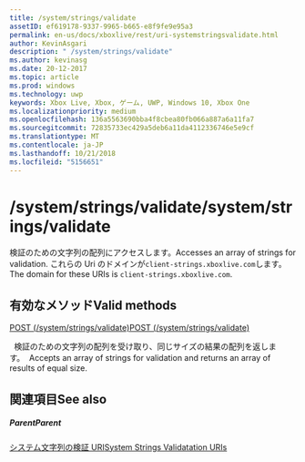 ```yaml
---
title: /system/strings/validate
assetID: ef619178-9337-9965-b665-e8f9fe9e95a3
permalink: en-us/docs/xboxlive/rest/uri-systemstringsvalidate.html
author: KevinAsgari
description: " /system/strings/validate"
ms.author: kevinasg
ms.date: 20-12-2017
ms.topic: article
ms.prod: windows
ms.technology: uwp
keywords: Xbox Live, Xbox, ゲーム, UWP, Windows 10, Xbox One
ms.localizationpriority: medium
ms.openlocfilehash: 136a5563690bba4f8cbea80fb066a887a6a11fa7
ms.sourcegitcommit: 72835733ec429a5deb6a11da4112336746e5e9cf
ms.translationtype: MT
ms.contentlocale: ja-JP
ms.lasthandoff: 10/21/2018
ms.locfileid: "5156651"
---
```

# <a name="systemstringsvalidate"></a><span data-ttu-id="debc3-104">/system/strings/validate</span><span class="sxs-lookup"><span data-stu-id="debc3-104">/system/strings/validate</span></span>
<span data-ttu-id="debc3-105">検証のための文字列の配列にアクセスします。</span><span class="sxs-lookup"><span data-stu-id="debc3-105">Accesses an array of strings for validation.</span></span> <span data-ttu-id="debc3-106">これらの Uri のドメインが`client-strings.xboxlive.com`します。</span><span class="sxs-lookup"><span data-stu-id="debc3-106">The domain for these URIs is `client-strings.xboxlive.com`.</span></span>
  
<a id="ID4EV"></a>

 
## <a name="valid-methods"></a><span data-ttu-id="debc3-107">有効なメソッド</span><span class="sxs-lookup"><span data-stu-id="debc3-107">Valid methods</span></span>

[<span data-ttu-id="debc3-108">POST (/system/strings/validate)</span><span class="sxs-lookup"><span data-stu-id="debc3-108">POST (/system/strings/validate)</span></span>](uri-systemstringsvalidatepost.md)

<span data-ttu-id="debc3-109">&nbsp;&nbsp;検証のための文字列の配列を受け取り、同じサイズの結果の配列を返します。</span><span class="sxs-lookup"><span data-stu-id="debc3-109">&nbsp;&nbsp;Accepts an array of strings for validation and returns an array of results of equal size.</span></span>
 
<a id="ID4E6"></a>

 
## <a name="see-also"></a><span data-ttu-id="debc3-110">関連項目</span><span class="sxs-lookup"><span data-stu-id="debc3-110">See also</span></span>
 
<a id="ID4EBB"></a>

 
##### <a name="parent"></a><span data-ttu-id="debc3-111">Parent</span><span class="sxs-lookup"><span data-stu-id="debc3-111">Parent</span></span> 

[<span data-ttu-id="debc3-112">システム文字列の検証 URI</span><span class="sxs-lookup"><span data-stu-id="debc3-112">System Strings Validatation URIs</span></span>](atoc-reference-systemstringsvalidate.md)

   